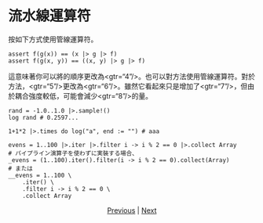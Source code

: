 # 流水線運算符

按如下方式使用管線運算符。


```erg
assert f(g(x)) == (x |> g |> f)
assert f(g(x, y)) == ((x, y) |> g |> f)
```

這意味著你可以將的順序更改為<gtr=“4”/>。也可以對方法使用管線運算符。對於方法，<gtr=“5”/>更改為<gtr=“6”/>。雖然它看起來只是增加了<gtr=“7”/>，但由於耦合強度較低，可能會減少<gtr=“8”/>的量。


```erg
rand = -1.0..1.0 |>.sample!()
log rand # 0.2597...

1+1*2 |>.times do log("a", end := "") # aaa

evens = 1..100 |>.iter |>.filter i -> i % 2 == 0 |>.collect Array
# パイプライン演算子を使わずに実裝する場合、
_evens = (1..100).iter().filter(i -> i % 2 == 0).collect(Array)
# または
__evens = 1..100 \
    .iter() \
    .filter i -> i % 2 == 0 \
    .collect Array
```

<p align='center'>
    <a href='./30_error_handling.md'>Previous</a> | <a href='./32_integration_with_Python.md'>Next</a>
</p>